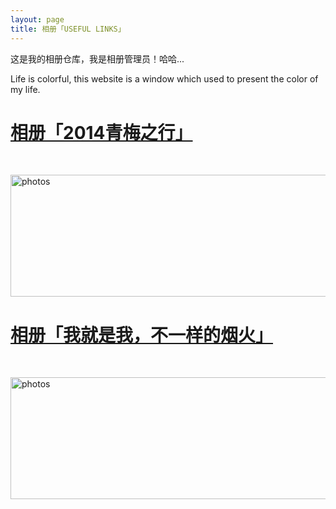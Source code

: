```yaml
---
layout: page
title: 相册「USEFUL LINKS」 
---
```


这是我的相册仓库，我是相册管理员！哈哈...       
       
<P>Life is colorful, this website is a window which used to present the color of my life.    

<p>
<a href="/photos/"  style="color:#272727" target="_blank"> <h1>相册「2014青梅之行」</h1></a>  
</p>

<a href="/photos/" target="_blank"><img src="http://omjh2j5h3.bkt.clouddn.com/tupian.png" width="967" height="195" alt="photos" display="block"/></a>


<p>
<a href="/photosofown/"  style="color:#272727" target="_blank"> <h1>相册「我就是我，不一样的烟火」</h1></a>  
</p>

<a href="/photos/" target="_blank"><img src="https://farm5.staticflickr.com/4214/35263898770_cfb43b9a8d.jpg" width="967" height="195" alt="photos" display="block"/></a>
